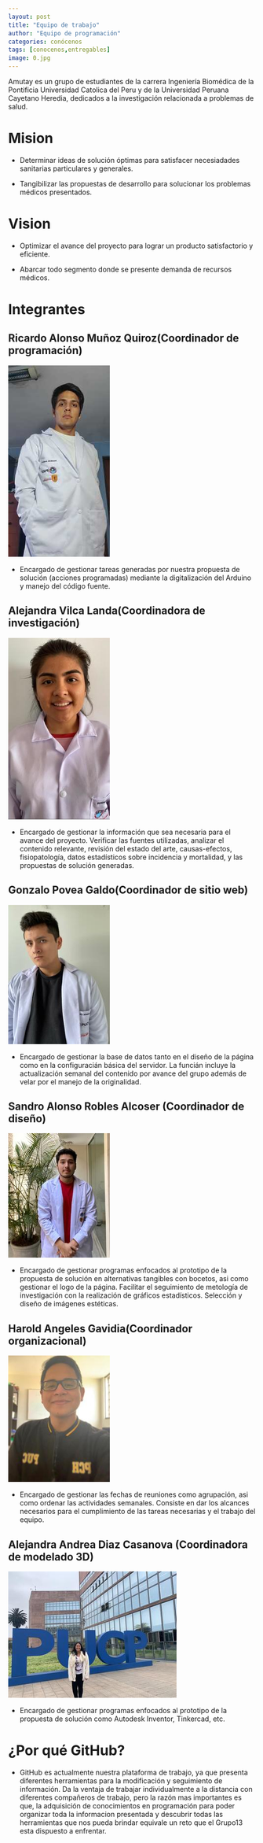 ```yaml
---
layout: post
title: "Equipo de trabajo"
author: "Equipo de programación"
categories: conócenos
tags: [conocenos,entregables]
image: 0.jpg
---
```


Amutay es un grupo de estudiantes de la carrera Ingeniería Biomédica de la Pontificia Universidad Catolica del Peru y de la Universidad Peruana Cayetano Heredia, dedicados a la investigación relacionada a problemas de salud. 

# Mision

* Determinar ideas de solución óptimas para satisfacer necesiadades sanitarias particulares y generales.  

* Tangibilizar las propuestas de desarrollo para solucionar los problemas médicos presentados.

# Vision

* Optimizar el avance del proyecto para lograr un producto satisfactorio y eficiente.

* Abarcar todo segmento donde se presente demanda de recursos médicos.   


# Integrantes

## Ricardo Alonso Muñoz Quiroz(Coordinador de programación)

  ![alt text](https://raw.githubusercontent.com/GonzaloUPCH/Grupo13.github.io/Parche-oficial-2/assets/img/Ricardo.jpeg)

* Encargado de gestionar tareas generadas por nuestra propuesta de solución (acciones programadas) mediante la digitalización del Arduino y manejo del código fuente.

## Alejandra Vilca Landa(Coordinadora de investigación)

  ![alt text](https://raw.githubusercontent.com/GonzaloUPCH/Grupo13.github.io/Parche-oficial-2/assets/img/Alev.jpeg)

* Encargado de gestionar la información que sea necesaria para el avance del proyecto. Verificar las fuentes utilizadas, analizar el contenido relevante, revisión del estado del arte, causas-efectos, fisiopatología, datos estadísticos sobre incidencia y mortalidad, y las propuestas de solución generadas.

## Gonzalo Povea Galdo(Coordinador de sitio web)

![alt text](https://raw.githubusercontent.com/GonzaloUPCH/Grupo13.github.io/Parche-oficial-2/assets/img/Gonzalo.jpeg)

* Encargado de gestionar la base de datos tanto en el diseño de la página como en la configuracián básica del servidor. La funcián incluye la actualización semanal del contenido por avance del grupo además de velar por el manejo de la originalidad.
 
## Sandro Alonso Robles Alcoser (Coordinador de diseño)

  ![alt text](https://raw.githubusercontent.com/GonzaloUPCH/Grupo13.github.io/Parche-oficial-2/assets/img/Sandro.jpeg)

* Encargado de gestionar programas enfocados al prototipo de la propuesta de solución en alternativas tangibles con bocetos, asi como gestionar el logo de la página. Facilitar el seguimiento de metología de investigación con la realización de gráficos estadísticos. Selección y diseño de imágenes estéticas.

## Harold Angeles Gavidia(Coordinador organizacional)

  ![alt text](https://raw.githubusercontent.com/GonzaloUPCH/Grupo13.github.io/Parche-oficial-2/assets/img/Haru%20(2).jpeg)

* Encargado de gestionar las fechas de reuniones como agrupación, asi como ordenar las actividades semanales. Consiste en dar los alcances necesarios para el cumplimiento de las tareas necesarias y el trabajo del equipo.

## Alejandra Andrea Diaz Casanova (Coordinadora de modelado 3D)

   ![alt text](https://raw.githubusercontent.com/GonzaloUPCH/Grupo13.github.io/Parche-oficial-2/assets/img/Aled.jpeg)

* Encargado de gestionar programas enfocados al prototipo de la propuesta de solución como Autodesk Inventor, Tinkercad, etc.

# ¿Por qué GitHub?

* GitHub es actualmente nuestra plataforma de trabajo, ya que presenta diferentes herramientas para la modificación y seguimiento de información. Da la ventaja de trabajar individualmente a la distancia con diferentes compañeros de trabajo, pero la razón mas importantes es que, la adquisición de conocimientos en programación para poder organizar toda la informacion presentada y descubrir todas las herramientas que nos pueda brindar equivale un reto que el Grupo13 esta dispuesto a enfrentar.    
